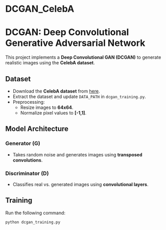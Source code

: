 # DCGAN_CelebA

# DCGAN: Deep Convolutional Generative Adversarial Network

This project implements a **Deep Convolutional GAN (DCGAN)** to generate realistic images using the **CelebA dataset**.

## Dataset
- Download the **CelebA dataset** from [here](http://mmlab.ie.cuhk.edu.hk/projects/CelebA.html).
- Extract the dataset and update `DATA_PATH` in `dcgan_training.py`.
- Preprocessing:
  - Resize images to **64x64**.
  - Normalize pixel values to **[-1,1]**.

## Model Architecture
### **Generator (G)**
- Takes random noise and generates images using **transposed convolutions**.

### **Discriminator (D)**
- Classifies real vs. generated images using **convolutional layers**.

## Training
Run the following command:
```bash
python dcgan_training.py
